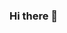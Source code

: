 ### Hi there 👋
<!--
**Model_NN** is a ✨ _special_ ✨ repository because its `README.md` (this file) appears on your GitHub profile.

Here are some ideas to get you started:

- 🔭 I’m currently working on data analytics
- 🌱 I’m currently learning Tableau, R, SQL ...
- 👯 I’m looking to collaborate on ...
- 🤔 I’m looking for help with ...
- 💬 Ask me about ...
- 📫 How to reach me: Thru linkedin - https://www.linkedin.com/in/zhaoyiqian1996/
Tableau public - https://public.tableau.com/app/profile/anny.qian6270
- ⚡ Fun fact: I'm a kendo player.
-->

